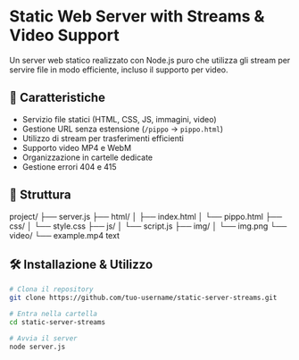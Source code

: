 # Static Web Server with Streams & Video Support

Un server web statico realizzato con Node.js puro che utilizza gli stream per servire file in modo efficiente, incluso il supporto per video.

## 🚀 Caratteristiche

- Servizio file statici (HTML, CSS, JS, immagini, video)
- Gestione URL senza estensione (`/pippo` → `pippo.html`)
- Utilizzo di stream per trasferimenti efficienti
- Supporto video MP4 e WebM
- Organizzazione in cartelle dedicate
- Gestione errori 404 e 415

## 📁 Struttura

project/
├── server.js
├── html/
│ ├── index.html
│ └── pippo.html
├── css/
│ └── style.css
├── js/
│ └── script.js
├── img/
│ └── img.png
└── video/
└── example.mp4
text


## 🛠️ Installazione & Utilizzo

```bash
# Clona il repository
git clone https://github.com/tuo-username/static-server-streams.git

# Entra nella cartella
cd static-server-streams

# Avvia il server
node server.js